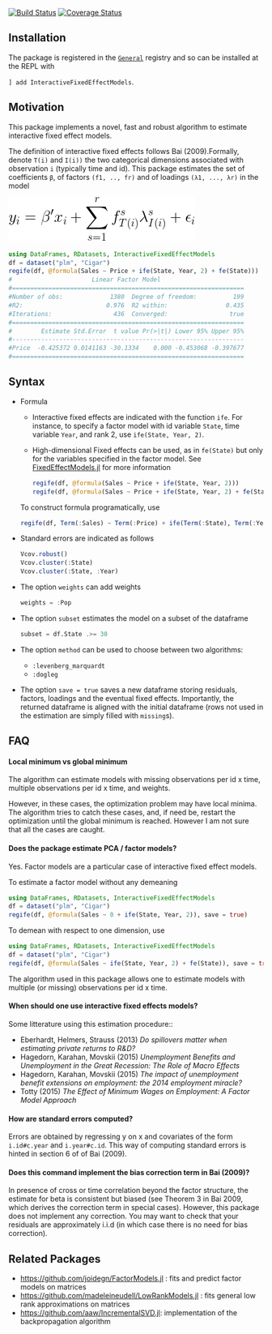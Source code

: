 [![Build Status](https://travis-ci.org/matthieugomez/InteractiveFixedEffectModels.jl.svg?branch=master)](https://travis-ci.org/matthieugomez/InteractiveFixedEffectModels.jl)
[![Coverage Status](https://coveralls.io/repos/matthieugomez/InteractiveFixedEffectModels.jl/badge.svg?branch=master&service=github)](https://coveralls.io/github/matthieugomez/InteractiveFixedEffectModels.jl?branch=master)

## Installation
The package is registered in the [`General`](https://github.com/JuliaRegistries/General) registry and so can be installed at the REPL with 

`] add InteractiveFixedEffectModels`.

## Motivation
This package implements a novel, fast and robust algorithm to estimate interactive fixed effect models. 

The definition of interactive fixed effects follows Bai (2009).Formally, denote `T(i)` and `I(i))` the two categorical dimensions associated with observation `i` (typically time and id).  This package estimates the set of coefficients `β`, of factors `(f1, .., fr)` and of loadings `(λ1, ..., λr)` in the model

![minimization](img/minimization.png)

```julia
using DataFrames, RDatasets, InteractiveFixedEffectModels
df = dataset("plm", "Cigar")
regife(df, @formula(Sales ~ Price + ife(State, Year, 2) + fe(State)))
#                      Linear Factor Model                      
#================================================================
#Number of obs:             1380  Degree of freedom:          199
#R2:                       0.976  R2 within:                0.435
#Iterations:                 436  Converged:                 true
#================================================================
#        Estimate Std.Error  t value Pr(>|t|) Lower 95% Upper 95%
#----------------------------------------------------------------
#Price  -0.425372 0.0141163 -30.1334    0.000 -0.453068 -0.397677
#================================================================
```


## Syntax
- Formula

	- Interactive fixed effects are indicated with the function  `ife`. For instance, to specify a factor model with id variable `State`, time variable `Year`, and rank 2, use `ife(State, Year, 2)`.

	- High-dimensional Fixed effects can be used, as in `fe(State)` but only for the variables specified in the factor model. See [FixedEffectModels.jl](https://github.com/matthieugomez/FixedEffectModels.jl) for more information

		```julia
		regife(df, @formula(Sales ~ Price + ife(State, Year, 2)))
		regife(df, @formula(Sales ~ Price + ife(State, Year, 2) + fe(State)))
		```

	To construct formula programatically, use
	```julia
	regife(df, Term(:Sales) ~ Term(:Price) + ife(Term(:State), Term(:Year), 2) + fe(Term(:State)))
	```
- Standard errors are indicated as follows
	```julia
	Vcov.robust()
	Vcov.cluster(:State)
	Vcov.cluster(:State, :Year)
	```
- The option `weights` can add weights
	```julia
	weights = :Pop
	```
- The option `subset` estimates the model on a subset of the dataframe
	```julia
	subset = df.State .>= 30
	```
	
- The option `method` can be used to choose between two algorithms:
	- `:levenberg_marquardt`
	- `:dogleg` 

- The option `save = true` saves a new dataframe storing residuals, factors, loadings and the eventual fixed effects. Importantly, the returned dataframe is aligned with the initial dataframe (rows not used in the estimation are simply filled with `missing`s).



## FAQ


#### Local minimum vs global minimum
The algorithm can estimate models with missing observations per id x time, multiple observations per id x time, and weights.

However, in these cases, the optimization problem may have local minima. The algorithm tries to catch these cases, and, if need be, restart the optimization until the global minimum is reached. However I am not sure that all the cases are caught. 


#### Does the package estimate PCA / factor models?

Yes. Factor models are a particular case of interactive fixed effect models. 

To estimate a factor model without any demeaning
```julia
using DataFrames, RDatasets, InteractiveFixedEffectModels
df = dataset("plm", "Cigar")
regife(df, @formula(Sales ~ 0 + ife(State, Year, 2)), save = true)
```

To demean with respect to one dimension, use 
```julia
using DataFrames, RDatasets, InteractiveFixedEffectModels
df = dataset("plm", "Cigar")
regife(df, @formula(Sales ~ ife(State, Year, 2) + fe(State)), save = true)
```

The algorithm used in this package allows one to estimate models with multiple (or missing) observations per id x time.

#### When should one use interactive fixed effects models?
Some litterature using this estimation procedure::

- Eberhardt, Helmers, Strauss (2013) *Do spillovers matter when estimating private returns to R&D?*
- Hagedorn, Karahan, Movskii (2015) *Unemployment Benefits and Unemployment in the Great Recession: The Role of Macro Effects*
- Hagedorn, Karahan, Movskii (2015) *The impact of unemployment benefit extensions on employment: the 2014 employment miracle?* 
- Totty (2015) *The Effect of Minimum Wages on Employment: A Factor Model Approach*

#### How are standard errors computed?
Errors are obtained by regressing y on x and covariates of the form `i.id#c.year` and `i.year#c.id`. This way of computing standard errors is hinted in section 6 of of Bai (2009).

#### Does this command implement the bias correction term in Bai (2009)?
In presence of cross or time correlation beyond the factor structure, the estimate for beta is consistent but biased (see Theorem 3 in Bai 2009, which derives the correction term in special cases). However, this package does not implement any correction. You may want to check that your residuals are approximately i.i.d (in which case there is no need for bias correction).


## Related Packages
- https://github.com/joidegn/FactorModels.jl : fits and predict factor models on matrices
- https://github.com/madeleineudell/LowRankModels.jl : fits general low rank approximations on matrices
- https://github.com/aaw/IncrementalSVD.jl: implementation of the backpropagation algorithm
